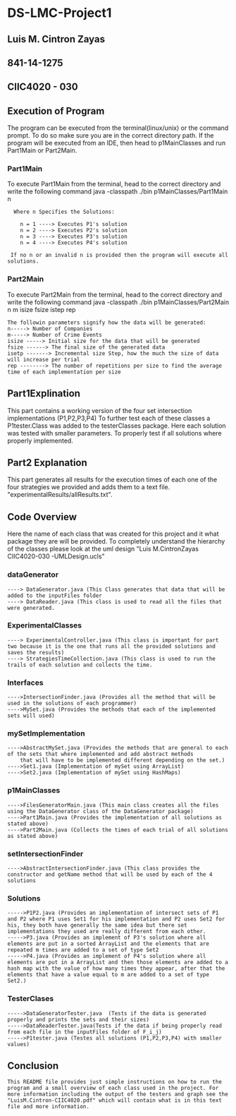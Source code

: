 # DS-LMC-Project1
## Luis M. Cintron Zayas
## 841-14-1275
## CIIC4020 - 030

## Execution of Program

  The program can be executed from the terminal(linux/unix) or the command prompt. To do so make sure
  you are in the correct directory path. If the program will be executed from an IDE, then head to
  p1MainClasses and run Part1Main or Part2Main.
  
 ### Part1Main
  To execute Part1Main from the terminal, head to the correct directory and write the following command
  java -classpath ./bin  p1MainClasses/Part1Main n
  
      Where n Specifies the Solutions:
      
        n = 1 ----> Executes P1's solution
        n = 2 ----> Executes P2's solution
        n = 3 ----> Executes P3's solution
        n = 4 ----> Executes P4's solution
        
     If no n or an invalid n is provided then the program will execute all solutions.
     
 ### Part2Main
 To execute Part2Main from the terminal, head to the correct directory and write the following command
  java -classpath ./bin  p1MainClasses/Part2Main n m isize fsize istep rep
  
    The followin parameters signify how the data will be generated:
    n-----> Number of Companies
    m-----> Number of Crime Events
    isize -----> Initial size for the data that will be generated
    fsize ------> The final size of the generated data
    isetp -------> Incremental size Step, how the much the size of data will increase per trial
    rep --------> The number of repetitions per size to find the average time of each implementation per size
    
 ## Part1Explination
 
  This part contains a working version of the four set intersection implementations (P1,P2,P3,P4)
  To further test each of these classes a P1tester.Class was added to the testerClasses package. Here each solution was tested with
  smaller parameters. To properly test if all solutions where properly implemented. 

## Part2 Explanation
 This part generates all results for the execution times of each one of the four strategies we provided
 and adds them to a text file.  "experimentalResults/allResults.txt". 
 
 ## Code Overview
  Here the name of each class that was created for this project and it what package they are will be provided.
  To completely understand the hierarchy of the classes please look at the uml design "Luis M.CintronZayas CIIC4020-030 -UMLDesign.ucls"
  
    
  ### dataGenerator
    
    ----> DataGenerator.java (This Class generates that data that will be added to the inputFiles folder
    ----> DataReader.java (This class is used to read all the files that were generated.
    
  ### ExperimentalClasses
    
    ----> ExperimentalController.java (This class is important for part two because it is the one that runs all the provided solutions and saves the results)
    ----> StrategiesTimeCollection.java (This class is used to run the trails of each solution and collects the time.
  
  ### Interfaces
  
    ---->IntersectionFinder.java (Provides all the method that will be used in the solutions of each programmer)
    ---->MySet.java (Provides the methods that each of the implemented sets will used)
  
  ### mySetImplementation
  
    ---->AbstractMySet.java (Provides the methods that are general to each of the sets that where implemented and add abstract methods
        that will have to be implemented different depending on the set.)
    ---->Set1.java (Implementation of mySet using ArrayList)
    ---->Set2.java (Implementation of mySet using HashMaps)
    
  ### p1MainClasses
  
    ---->FilesGeneratorMain.java (This main class creates all the files using the DataGenerator class of the DataGenerator package)
    ---->Part1Main.java (Provides the implementation of all solutions as stated above)
    ---->Part2Main.java (Collects the times of each trial of all solutions as stated above)
  
  ### setIntersectionFinder
    
    ---->AbstractIntersectionFinder.java (This class provides the constructor and getName method that will be used by each of the 4         solutions
    
 ### Solutions
 
    ----->P1P2.java (Provides an implementation of intersect sets of P1 and P2 where P1 uses Set1 for his implementation and P2 uses Set2 for his, they both have generally the same idea but there set implementations they used are really different from each other.
    ----->P3.java (Provides an implement of P3's solution where all elements are put in a sorted ArrayList and the elements that are repeated m times are added to a set of type Set2
    ----->P4.java (Provides an implement of P4's solution where all elements are put in a ArrayList and then those elements are added to a hash map with the value of how many times they appear, after that the elements that have a value equal to m are added to a set of type Set2.)
    
### TesterClases

    ----->DataGeneratorTester.java  (Tests if the data is generated properly and prints the sets and their sizes)
    ----->DataReaderTester.java(Tests if the data if being properly read from each file in the inputFiles folder of F_i_j)
    ----->P1tester.java (Testes all solutions (P1,P2,P3,P4) with smaller values)
 

## Conclusion
    This README file provides just simple instructions on how to run the program and a small overview of each class used in the project. For more information including the output of the testers and graph see the "LuisM.Cintron-CIIC4020.pdf" which will contain what is in this text file and more information.
    
  
    
     
    
